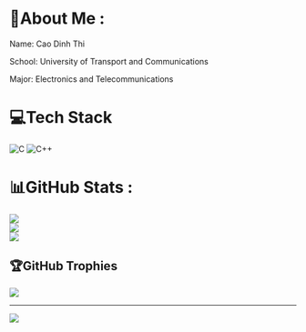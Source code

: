 # 💫About Me :
Name: Cao Dinh Thi

School: University of Transport and Communications

Major: Electronics and Telecommunications 


# 💻Tech Stack
![C](https://img.shields.io/badge/c-%2300599C.svg?style=plastic&logo=c&logoColor=white) ![C++](https://img.shields.io/badge/c++-%2300599C.svg?style=plastic&logo=c%2B%2B&logoColor=white)
# 📊GitHub Stats :
![](https://github-readme-stats.vercel.app/api?username=caodinhthi2003&theme=dark&hide_border=false&include_all_commits=false&count_private=true)<br/>
![](https://github-readme-streak-stats.herokuapp.com/?user=caodinhthi2003&theme=dark&hide_border=false)<br/>
![](https://github-readme-stats.vercel.app/api/top-langs/?username=caodinhthi2003&theme=dark&hide_border=false&include_all_commits=false&count_private=true&layout=compact)

## 🏆GitHub Trophies
![](https://github-trophies.vercel.app/?username=caodinhthi2003&theme=darkhub&no-frame=true&no-bg=false&margin-w=4)

---
[![](https://visitcount.itsvg.in/api?id=caodinhthi2003&icon=0&color=0)](https://visitcount.itsvg.in)
